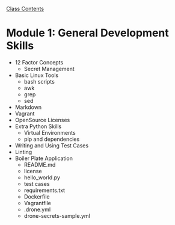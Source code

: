 [Class Contents](../README.md)

# Module 1: General Development Skills

* 12 Factor Concepts
  * Secret Management
* Basic Linux Tools
  * bash scripts
  * awk
  * grep
  * sed
* Markdown
* Vagrant
* OpenSource Licenses
* Extra Python Skills
  * Virtual Environments
  * pip and dependencies
* Writing and Using Test Cases
* Linting
* Boiler Plate Application
  * README.md
  * license
  * hello_world.py
  * test cases
  * requirements.txt
  * Dockerfile
  * Vagrantfile
  * .drone.yml
  * drone-secrets-sample.yml